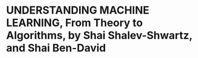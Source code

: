 # UNDERSTANDING MACHINE LEARNING, From Theory to Algorithms, by Shai Shalev-Shwartz, and Shai Ben-David
